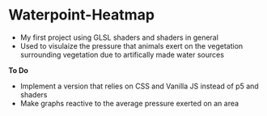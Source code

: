 # Waterpoint-Heatmap
- My first project using GLSL shaders and shaders in general
- Used to visulaize the pressure that animals exert on the vegetation surrounding vegetation due to artifically made water sources

**To Do**
- Implement a version that relies on CSS and Vanilla JS instead of p5 and shaders
- Make graphs reactive to the average pressure exerted on an area

